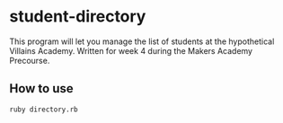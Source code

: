 # student-directory

This program will let you manage the list of students at the hypothetical Villains Academy. Written for week 4 during the Makers Academy Precourse.

## How to use

```shell
ruby directory.rb
```